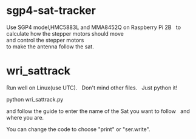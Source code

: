 # sgp4-sat-tracker
Use SGP4 model,HMC5883L and MMA8452Q on Raspberry Pi 2B   
to calculate how the stepper motors should move  
and control the stepper motors  
to make the antenna follow the sat.  

# wri_sattrack
Run well on Linux(use UTC).   
Don't mind other files.   
Just python it!

python wri_sattrack.py

and follow the guide to enter the name of the Sat you want to follow   
and where you are.   

You can change the code to choose "print" or "ser.write".
